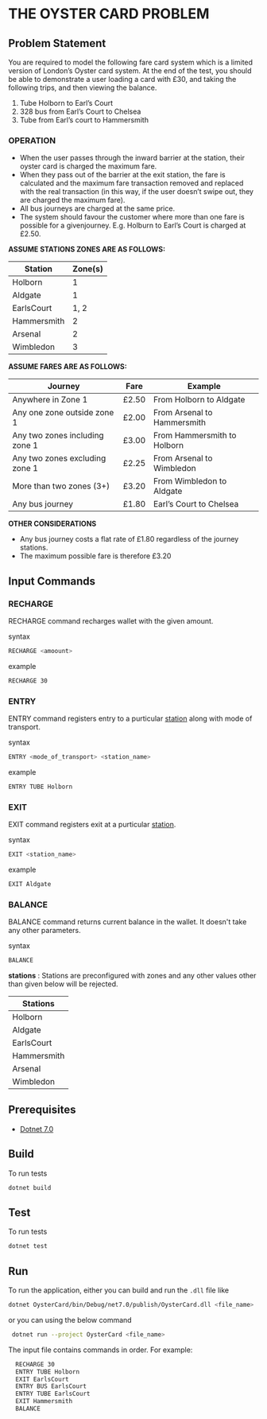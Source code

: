 # THE OYSTER CARD PROBLEM

## Problem Statement

You are required to model the following fare card system which is a limited version of London’s Oyster card system. At the end of the test, you should be able to demonstrate a user loading a card with £30, and taking the following trips, and then viewing the balance.

1. Tube Holborn to Earl’s Court
2. 328 bus from Earl’s Court to Chelsea
3. Tube from Earl’s court to Hammersmith

### OPERATION

* When the user passes through the inward barrier at the station, their oyster card is charged the maximum fare.
* When they pass out of the barrier at the exit station, the fare is calculated and the maximum fare transaction removed and replaced with the real transaction (in this way, if the user doesn’t swipe out, they are charged the maximum fare).
* All bus journeys are charged at the same price.
* The system should favour the customer where more than one fare is possible for a givenjourney. E.g. Holburn to Earl’s Court is charged at £2.50.

**ASSUME STATIONS ZONES ARE AS FOLLOWS:**

| Station | Zone(s) |
| --- | --- |
| Holborn | 1 |
| Aldgate | 1 |
| EarlsCourt | 1, 2 |
| Hammersmith | 2 |
| Arsenal | 2 |
| Wimbledon | 3 |

**ASSUME FARES ARE AS FOLLOWS:**

| Journey | Fare | Example |
| --- | --- | --- |
| Anywhere in Zone 1 | £2.50 | From Holborn to Aldgate |
| Any one zone outside zone 1 | £2.00 | From Arsenal to Hammersmith |
| Any two zones including zone 1 | £3.00 | From Hammersmith to Holborn |
| Any two zones excluding zone 1 | £2.25 | From Arsenal to Wimbledon |
| More than two zones (3+) | £3.20 | From Wimbledon to Aldgate |
| Any bus journey | £1.80 | Earl’s Court to Chelsea |

**OTHER CONSIDERATIONS**

* Any bus journey costs a flat rate of £1.80 regardless of the journey stations.
* The maximum possible fare is therefore £3.20

## Input Commands

### RECHARGE

RECHARGE command recharges wallet with the given amount.

syntax
``` bash
RECHARGE <amoount>
```

example
``` bash
RECHARGE 30
```

### ENTRY

ENTRY command registers entry to a purticular [station]() along with mode of transport.

syntax
``` bash
ENTRY <mode_of_transport> <station_name>
```

example
``` bash
ENTRY TUBE Holborn
```

### EXIT

EXIT command registers exit at a purticular [station]().

syntax
``` bash
EXIT <station_name>
```

example
``` bash
EXIT Aldgate
```

### BALANCE

BALANCE command returns current balance in the wallet. It doesn't take any other parameters.

syntax
``` bash
BALANCE
```

**stations** : Stations are preconfigured with zones and any other values other than given below will be rejected.

| Stations |
| --- |
| Holborn |
| Aldgate |
| EarlsCourt |
| Hammersmith |
| Arsenal |
| Wimbledon |

## Prerequisites

* [Dotnet 7.0](https://dotnet.microsoft.com/en-us/download)


## Build

 To run tests

 ``` bash
 dotnet build
 ```

 ## Test

 To run tests

 ``` bash
 dotnet test
 ```

 ## Run

 To run the application, either you can build and run the `.dll` file like

 ``` bash
 dotnet OysterCard/bin/Debug/net7.0/publish/OysterCard.dll <file_name>
 ```

 or you can using the below command

 ``` bash
  dotnet run --project OysterCard <file_name>
  ```

 The input file contains commands in order. For example:
  ``` bash
    RECHARGE 30
    ENTRY TUBE Holborn 
    EXIT EarlsCourt
    ENTRY BUS EarlsCourt
    ENTRY TUBE EarlsCourt
    EXIT Hammersmith
    BALANCE
  ```
